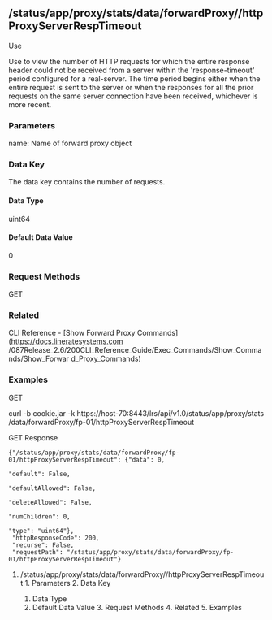 ## /status/app/proxy/stats/data/forwardProxy/<name>/httpProxyServerRespTimeout

Use

Use to view the number of HTTP requests for which the entire response header
could not be received from a server within the 'response-timeout' period
configured for a real-server. The time period begins either when the entire
request is sent to the server or when the responses for all the prior requests
on the same server connection have been received, whichever is more recent.

### Parameters

name: Name of forward proxy object

### Data Key

The data key contains the number of requests.

#### Data Type

uint64

#### Default Data Value

0

### Request Methods

GET

### Related

CLI Reference - [Show Forward Proxy Commands](https://docs.lineratesystems.com
/087Release_2.6/200CLI_Reference_Guide/Exec_Commands/Show_Commands/Show_Forwar
d_Proxy_Commands)

### Examples

GET

curl -b cookie.jar -k https://host-70:8443/lrs/api/v1.0/status/app/proxy/stats
/data/forwardProxy/fp-01/httpProxyServerRespTimeout

GET Response

    
    {"/status/app/proxy/stats/data/forwardProxy/fp-01/httpProxyServerRespTimeout": {"data": 0,
                                                                                     "default": False,
                                                                                     "defaultAllowed": False,
                                                                                     "deleteAllowed": False,
                                                                                     "numChildren": 0,
                                                                                     "type": "uint64"},
     "httpResponseCode": 200,
     "recurse": False,
     "requestPath": "/status/app/proxy/stats/data/forwardProxy/fp-01/httpProxyServerRespTimeout"}
    

  1. /status/app/proxy/stats/data/forwardProxy/<name>/httpProxyServerRespTimeout
    1. Parameters
    2. Data Key
      1. Data Type
      2. Default Data Value
    3. Request Methods
    4. Related
    5. Examples

